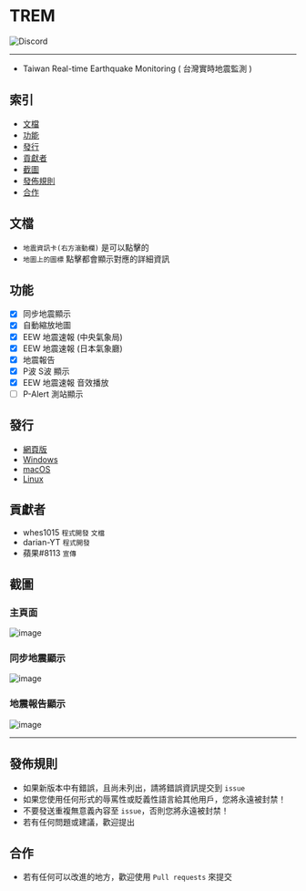 # TREM
<img alt="Discord" src="https://img.shields.io/discord/926545182407688273">

------

- Taiwan Real-time Earthquake Monitoring ( 台灣實時地震監測 )

## 索引
- [文檔](#文檔)
- [功能](#功能)
- [發行](#發行)
- [貢獻者](#貢獻者)
- [截圖](#截圖)
- [發佈規則](#發佈規則)
- [合作](#合作)

## 文檔
- `地震資訊卡(右方滾動欄)` 是可以點擊的
- `地圖上的圖標` 點擊都會顯示對應的詳細資訊

## 功能
- [x] 同步地震顯示
- [x] 自動縮放地圖
- [x] EEW 地震速報 (中央氣象局)
- [x] EEW 地震速報 (日本氣象廳)
- [x] 地震報告
- [x] P波 S波 顯示
- [x] EEW 地震速報 音效播放
- [ ] P-Alert 測站顯示

## 發行
- [網頁版](http://exptechtw.github.io/TREM/)
- [Windows](https://github.com/ExpTechTW/TREM/releases)
- [macOS](https://github.com/ExpTechTW/TREM/releases)
- [Linux](https://github.com/ExpTechTW/TREM/releases)

## 貢獻者
- whes1015 `程式開發` `文檔`
- darian-YT `程式開發`
- 蘋果#8113 `宣傳`

## 截圖
### 主頁面
![image](https://user-images.githubusercontent.com/44525760/169459247-a9dca212-9c86-44db-afff-c64fdf31e3cf.png)
### 同步地震顯示
![image](https://user-images.githubusercontent.com/44525760/169459824-26852656-0161-40c8-8d3a-1fa564d4913d.png)
### 地震報告顯示
![image](https://user-images.githubusercontent.com/44525760/169460251-18616186-2a34-4b01-9c69-dac592896d2a.png)

------

## 發佈規則
- 如果新版本中有錯誤，且尚未列出，請將錯誤資訊提交到 ```issue```
- 如果您使用任何形式的辱罵性或貶義性語言給其他用戶，您將永遠被封禁！
- 不要發送重複無意義內容至 ```issue```，否則您將永遠被封禁！
- 若有任何問題或建議，歡迎提出

## 合作
- 若有任何可以改進的地方，歡迎使用 ```Pull requests``` 來提交
